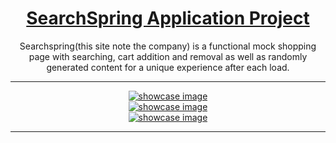
<div align="center">
  
  <h1>
    <a href="https://marquisthecoder.github.io/searchspring-page/">
    SearchSpring Application Project
    </a>
  </h1>
  <div>
    
    
  Searchspring(this site note the company) is a functional mock shopping page with searching, cart addition and removal as well as randomly generated 
  content for a unique experience after each load.
    
    
  </div>
  
<hr>


[![showcase image](https://github.com/MarquisTheCoder/searchspring-page/blob/main/imgs/examples/1.png)]()
 <br>
[![showcase image](https://github.com/MarquisTheCoder/searchspring-page/blob/main/imgs/examples/2.png)]()
  <br>
[![showcase image](https://github.com/MarquisTheCoder/searchspring-page/blob/main/imgs/examples/3.png)]()
<hr>
  
</div>
